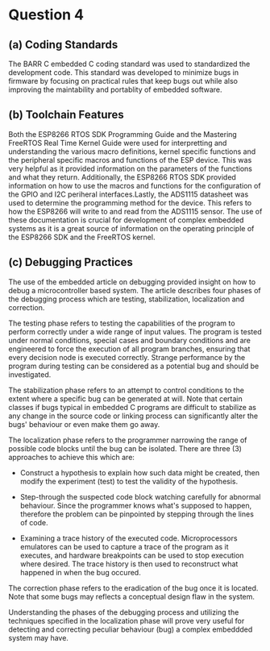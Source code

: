 # Question 4

## (a) Coding Standards

The BARR C embedded C coding standard was used to standardized the development code. This standard was developed to minimize bugs in firmware by focusing on practical rules that keep bugs out while also improving the maintability and portablity of embedded software.

## (b) Toolchain Features

Both the ESP8266 RTOS SDK Programming Guide and the Mastering FreeRTOS Real Time Kernel Guide were used for interpretting and understanding the various macro definitions, kernel specific functions and the peripheral specific macros and functions of the ESP device. This was very helpful as it provided information on the parameters of the functions and what they return. Additionally, the ESP8266 RTOS SDK provided information on how to use the macros and functions for the configuration of the GPIO and I2C periheral interfaces.Lastly, the ADS1115 datasheet was used to determine the programming method for the device. This refers to how the ESP8266 will write to and read from the ADS1115 sensor. The use of these documentation is crucial for development of complex embedded systems as it is a great source of information on the operating principle of the ESP8266 SDK and the FreeRTOS kernel.  

## (c) Debugging Practices

The use of the embedded article on debugging provided insight on how to debug a microcontroller based system. The article describes four phases of the debugging process which are testing, stabilization, localization and correction.

The testing phase refers to testing the capabilities of the program to perform correctly under a wide range of input values. 
The program is tested under normal conditions, special cases and boundary conditions and are engineered to force the execution of all program branches, ensuring that every decision node is executed correctly. Strange performance by the program during testing can be considered as a potential bug and should be investigated.

The stabilization phase refers to an attempt to control conditions to the extent where a specific bug can be generated at will.
Note that certain classes if bugs typical in embedded C programs are difficult to stabilize as any change in the source code or linking process can significantly alter the bugs' behaviour or even make them go away.

The localization phase refers to the programmer narrowing the range of possible code blocks until the bug can be isolated. There are three (3) approaches to achieve this which are:

- Construct a hypothesis to explain how such data might be created, then modify the experiment (test) to test the validity of the hypothesis.

-  Step-through the suspected code block watching carefully for abnormal behaviour. Since the programmer knows what's supposed to happen, therefore the problem can be pinpointed by stepping through the lines of code.

- Examining a trace history of the executed code. Microprocessors emulatores can be used to capture a trace of the program as it executes, and hardware breakpoints can be used to stop execution where desired. The trace history is then used to reconstruct what happened in when the bug occured.

The correction phase refers to the eradication of the bug once it is located. Note that some bugs may reflects a conceptual design flaw in the system. 

Understanding the phases of the debugging process and utilizing the techniques specified in the localization phase will prove very useful for detecting and correcting peculiar behaviour (bug) a complex embeddded system may have. 
